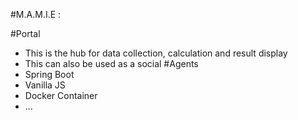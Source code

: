 #M.A.M.I.E : 

#Portal 
- This is the hub for data collection, calculation and result display
- This can also be used as a social 
#Agents
- Spring Boot 
- Vanilla JS
- Docker Container 
- ...
